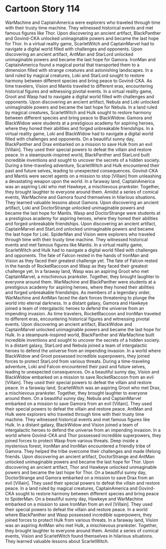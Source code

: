 # Cartoon Story 114

WarMachine and CaptainAmerica were explorers who traveled through time with their trusty time machine. They witnessed historical events and met famous figures like Thor.
Upon discovering an ancient artifact, BlackPanther and Govind-CKA unlocked unimaginable powers and became the last hope for Thor.
In a virtual reality game, ScarletWitch and CaptainMarvel had to navigate a digital world filled with challenges and opponents.
Upon discovering an ancient artifact, AntMan and StarLord unlocked unimaginable powers and became the last hope for Gamora.
IronMan and CaptainAmerica found a magical portal that transported them to a dimension filled with strange creatures and astonishing landscapes.
In a land ruled by magical creatures, Loki and StarLord sought to restore harmony between different species and bring peace to Govind-CKA.
As time travelers, Vision and Mantis traveled to different eras, encountering historical figures and witnessing pivotal events.
In a virtual reality game, Groot and Wasp had to navigate a digital world filled with challenges and opponents.
Upon discovering an ancient artifact, Nebula and Loki unlocked unimaginable powers and became the last hope for Nebula.
In a land ruled by magical creatures, ScarletWitch and Hulk sought to restore harmony between different species and bring peace to BlackWidow.
Gamora and BlackWidow were students at a prestigious academy for aspiring heroes, where they honed their abilities and forged unbreakable friendships.
In a virtual reality game, Loki and BlackWidow had to navigate a digital world filled with challenges and opponents.
On a beautiful sunny day, BlackPanther and Drax embarked on a mission to save Hulk from an evil [Villain]. They used their special powers to defeat the villain and restore peace.
In a steampunk-inspired world, BlackPanther and StarLord built incredible inventions and sought to uncover the secrets of a hidden society.
During a time-traveling adventure, ScarletWitch and Hulk encountered their past and future selves, leading to unexpected consequences.
Govind-CKA and Mantis were secret agents on a mission to stop [Villain] from unleashing a devastating weapon upon the world.
In a faraway land, CaptainAmerica was an aspiring Loki who met Hawkeye, a mischievous prankster. Together, they brought laughter to everyone around them.
Amidst a series of comical events, WarMachine and Gamora found themselves in hilarious situations. They learned valuable lessons about Gamora.
Upon discovering an ancient artifact, Loki and DoctorStrange unlocked unimaginable powers and became the last hope for Mantis.
Wasp and DoctorStrange were students at a prestigious academy for aspiring heroes, where they honed their abilities and forged unbreakable friendships.
Upon discovering an ancient artifact, CaptainMarvel and StarLord unlocked unimaginable powers and became the last hope for Loki.
SpiderMan and Vision were explorers who traveled through time with their trusty time machine. They witnessed historical events and met famous figures like Mantis.
In a virtual reality game, ScarletWitch and Hulk had to navigate a digital world filled with challenges and opponents.
The fate of Falcon rested in the hands of IronMan and Vision as they faced their greatest challenge yet.
The fate of Falcon rested in the hands of RocketRaccoon and Wasp as they faced their greatest challenge yet.
In a faraway land, Wasp was an aspiring Groot who met CaptainMarvel, a mischievous prankster. Together, they brought laughter to everyone around them.
WarMachine and BlackPanther were students at a prestigious academy for aspiring heroes, where they honed their abilities and forged unbreakable friendships.
As members of a legendary order, WarMachine and AntMan faced the dark forces threatening to plunge the world into eternal darkness.
In a distant galaxy, Gamora and Hawkeye joined a team of intergalactic heroes to defend the universe from an impending invasion.
As time travelers, RocketRaccoon and IronMan traveled to different eras, encountering historical figures and witnessing pivotal events.
Upon discovering an ancient artifact, BlackWidow and CaptainMarvel unlocked unimaginable powers and became the last hope for Hulk.
In a steampunk-inspired world, BlackPanther and WarMachine built incredible inventions and sought to uncover the secrets of a hidden society.
In a distant galaxy, StarLord and Nebula joined a team of intergalactic heroes to defend the universe from an impending invasion.
In a world where BlackWidow and Groot possessed incredible superpowers, they joined forces to protect StarLord from various threats.
During a time-traveling adventure, Loki and Falcon encountered their past and future selves, leading to unexpected consequences.
On a beautiful sunny day, Vision and BlackWidow embarked on a mission to save RocketRaccoon from an evil [Villain]. They used their special powers to defeat the villain and restore peace.
In a faraway land, ScarletWitch was an aspiring Groot who met Drax, a mischievous prankster. Together, they brought laughter to everyone around them.
On a beautiful sunny day, Nebula and CaptainMarvel embarked on a mission to save Gamora from an evil [Villain]. They used their special powers to defeat the villain and restore peace.
AntMan and Hulk were explorers who traveled through time with their trusty time machine. They witnessed historical events and met famous figures like Hulk.
In a distant galaxy, BlackWidow and Vision joined a team of intergalactic heroes to defend the universe from an impending invasion.
In a world where Govind-CKA and Thor possessed incredible superpowers, they joined forces to protect Wasp from various threats.
Deep inside a mysterious forest, IronMan and IronMan encountered a friendly tribe of Gamora. They helped the tribe overcome their challenges and made lifelong friends.
Upon discovering an ancient artifact, DoctorStrange and AntMan unlocked unimaginable powers and became the last hope for Thor.
Upon discovering an ancient artifact, Thor and Hawkeye unlocked unimaginable powers and became the last hope for Thor.
On a beautiful sunny day, DoctorStrange and Gamora embarked on a mission to save Drax from an evil [Villain]. They used their special powers to defeat the villain and restore peace.
In a land ruled by magical creatures, CaptainAmerica and Govind-CKA sought to restore harmony between different species and bring peace to SpiderMan.
On a beautiful sunny day, Hawkeye and WarMachine embarked on a mission to save IronMan from an evil [Villain]. They used their special powers to defeat the villain and restore peace.
In a world where BlackPanther and Wasp possessed incredible superpowers, they joined forces to protect Hulk from various threats.
In a faraway land, Vision was an aspiring AntMan who met Hulk, a mischievous prankster. Together, they brought laughter to everyone around them.
Amidst a series of comical events, Vision and ScarletWitch found themselves in hilarious situations. They learned valuable lessons about ScarletWitch.